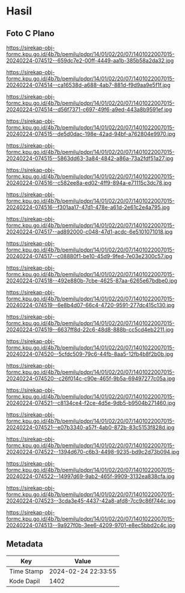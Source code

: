 # Hasil

## Foto C Plano

https://sirekap-obj-formc.kpu.go.id/4b7b/pemilu/pdpr/14/01/02/20/07/1401022007015-20240224-074512--659dc7e2-00ff-4449-aa1b-385b58a2da32.jpg

https://sirekap-obj-formc.kpu.go.id/4b7b/pemilu/pdpr/14/01/02/20/07/1401022007015-20240224-074514--ca16538d-a688-4ab7-881d-f9d9aa9e5f1f.jpg

https://sirekap-obj-formc.kpu.go.id/4b7b/pemilu/pdpr/14/01/02/20/07/1401022007015-20240224-074514--d56f7371-c697-49f6-a9ed-443a8b9591ef.jpg

https://sirekap-obj-formc.kpu.go.id/4b7b/pemilu/pdpr/14/01/02/20/07/1401022007015-20240224-074515--de5d0dac-198e-42ad-94bf-a762804e9970.jpg

https://sirekap-obj-formc.kpu.go.id/4b7b/pemilu/pdpr/14/01/02/20/07/1401022007015-20240224-074515--5863dd63-3a84-4842-a86a-73a2fdf51a27.jpg

https://sirekap-obj-formc.kpu.go.id/4b7b/pemilu/pdpr/14/01/02/20/07/1401022007015-20240224-074516--c582ee8a-ed02-4ff9-894a-e71115c3dc78.jpg

https://sirekap-obj-formc.kpu.go.id/4b7b/pemilu/pdpr/14/01/02/20/07/1401022007015-20240224-074516--f301aa17-47d1-478e-a61d-2e61c2e4a795.jpg

https://sirekap-obj-formc.kpu.go.id/4b7b/pemilu/pdpr/14/01/02/20/07/1401022007015-20240224-074517--ad892000-c048-47d1-acdc-6e5101071018.jpg

https://sirekap-obj-formc.kpu.go.id/4b7b/pemilu/pdpr/14/01/02/20/07/1401022007015-20240224-074517--c08880f1-be10-45d9-9fed-7e03e2300c57.jpg

https://sirekap-obj-formc.kpu.go.id/4b7b/pemilu/pdpr/14/01/02/20/07/1401022007015-20240224-074518--492e880b-7cbe-4625-87aa-6265e67bdbe0.jpg

https://sirekap-obj-formc.kpu.go.id/4b7b/pemilu/pdpr/14/01/02/20/07/1401022007015-20240224-074519--6e8b4d07-66c4-4720-9591-277dc415c130.jpg

https://sirekap-obj-formc.kpu.go.id/4b7b/pemilu/pdpr/14/01/02/20/07/1401022007015-20240224-074519--6637ff8d-22c6-48d8-888b-cc5cd4eb2211.jpg

https://sirekap-obj-formc.kpu.go.id/4b7b/pemilu/pdpr/14/01/02/20/07/1401022007015-20240224-074520--5cfdc509-79c6-44fb-8aa5-12fb4b8f2b0b.jpg

https://sirekap-obj-formc.kpu.go.id/4b7b/pemilu/pdpr/14/01/02/20/07/1401022007015-20240224-074520--c26f014c-c90e-465f-9b5a-69497277c05a.jpg

https://sirekap-obj-formc.kpu.go.id/4b7b/pemilu/pdpr/14/01/02/20/07/1401022007015-20240224-074521--c8134ce4-f2ce-4d5e-9db5-b9504b271460.jpg

https://sirekap-obj-formc.kpu.go.id/4b7b/pemilu/pdpr/14/01/02/20/07/1401022007015-20240224-074521--e07b3340-a57f-4ab0-872b-83c5153f828d.jpg

https://sirekap-obj-formc.kpu.go.id/4b7b/pemilu/pdpr/14/01/02/20/07/1401022007015-20240224-074522--1394d670-c6b3-4498-9235-bd9c2d73b094.jpg

https://sirekap-obj-formc.kpu.go.id/4b7b/pemilu/pdpr/14/01/02/20/07/1401022007015-20240224-074522--14997d69-9ab2-465f-9909-3132ea838cfa.jpg

https://sirekap-obj-formc.kpu.go.id/4b7b/pemilu/pdpr/14/01/02/20/07/1401022007015-20240224-074523--3cda3e45-4437-42a8-afd8-7cc9c86f744c.jpg

https://sirekap-obj-formc.kpu.go.id/4b7b/pemilu/pdpr/14/01/02/20/07/1401022007015-20240224-074513--9a927f0b-3ee6-4209-9701-e8ec5bbd2c4c.jpg


## Metadata

| Key        | Value               |
| ---------- | ------------------- |
| Time Stamp | 2024-02-24 22:33:55 |
| Kode Dapil | 1402                |




